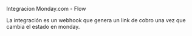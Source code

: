 Integracion Monday.com - Flow

La integración es un webhook que genera un link de cobro una vez que cambia el estado en monday.

